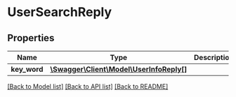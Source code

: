 # UserSearchReply

## Properties
Name | Type | Description | Notes
------------ | ------------- | ------------- | -------------
**key_word** | [**\Swagger\Client\Model\UserInfoReply[]**](UserInfoReply.md) |  | [optional] 

[[Back to Model list]](../README.md#documentation-for-models) [[Back to API list]](../README.md#documentation-for-api-endpoints) [[Back to README]](../README.md)


